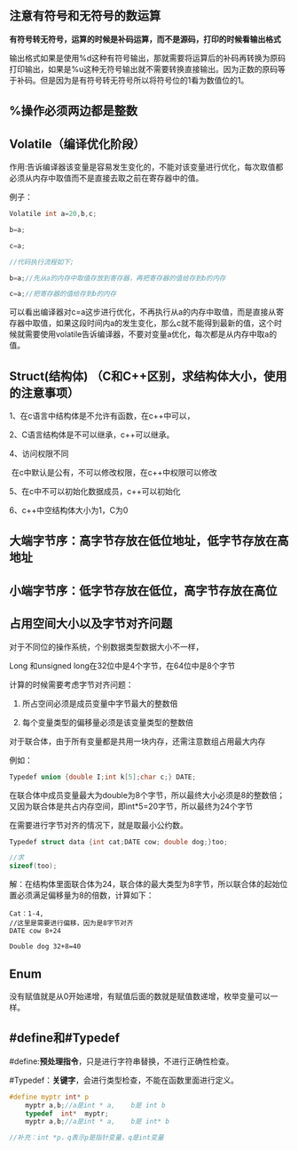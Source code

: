 ## **注意有符号和无符号的数运算**

**有符号转无符号，运算的时候是补码运算，而不是源码，打印的时候看输出格式**

输出格式如果是使用%d这种有符号输出，那就需要将运算后的补码再转换为原码打印输出，如果是%u这种无符号输出就不需要转换直接输出。因为正数的原码等于补码。但是因为是有符号转无符号所以将符号位的1看为数值位的1。

## %操作必须两边都是整数

## Volatile（编译优化阶段）

作用:告诉编译器该变量是容易发生变化的，不能对该变量进行优化，每次取值都必须从内存中取值而不是直接去取之前在寄存器中的值。

例子：

```c
Volatile int a=20,b,c;

b=a;

c=a;

//代码执行流程如下;

b=a;//先从a的内存中取值存放到寄存器，再把寄存器的值给存到b的内存

c=a;//把寄存器的值给存到b的内存
```

可以看出编译器对c=a这步进行优化，不再执行从a的内存中取值，而是直接从寄存器中取值，如果这段时间内a的发生变化，那么c就不能得到最新的值，这个时候就需要使用volatile告诉编译器，不要对变量a优化，每次都是从内存中取a的值。

## Struct(结构体) （C和C++区别，求结构体大小，使用的注意事项）

1、在c语言中结构体是不允许有函数，在c++中可以，

2、C语言结构体是不可以继承，c++可以继承。

4、访问权限不同

​    在c中默认是公有，不可以修改权限，在c++中权限可以修改

5、在c中不可以初始化数据成员，c++可以初始化

6、c++中空结构体大小为1，C为0

## 大端字节序：高字节存放在低位地址，低字节存放在高地址

## 小端字节序：低字节存放在低位，高字节存放在高位

## 占用空间大小以及字节对齐问题

对于不同位的操作系统，个别数据类型数据大小不一样，

Long 和unsigned long在32位中是4个字节，在64位中是8个字节

  计算的时候需要考虑字节对齐问题：

1. 所占空间必须是成员变量中字节最大的整数倍

2. 每个变量类型的偏移量必须是该变量类型的整数倍

对于联合体，由于所有变量都是共用一块内存，还需注意数组占用最大内存

例如：

```c
Typedef union {double I;int k[5];char c;} DATE;
```

在联合体中成员变量最大为double为8个字节，所以最终大小必须是8的整数倍；又因为联合体是共占内存空间，即int*5=20字节，所以最终为24个字节

在需要进行字节对齐的情况下，就是取最小公约数。

```c
Typedef struct data {int cat;DATE cow; double dog;}too;

//求
sizeof(too);
```

解：在结构体里面联合体为24，联合体的最大类型为8字节，所以联合体的起始位置必须满足偏移量为8的倍数，计算如下：

```
Cat：1-4,
//这里是需要进行偏移，因为是8字节对齐
DATE cow 8+24

Double dog 32+8=40
```

## Enum

没有赋值就是从0开始递增，有赋值后面的数就是赋值数递增，枚举变量可以一样。

## #define和#Typedef

#define:**预处理指令**，只是进行字符串替换，不进行正确性检查。

#Typedef：**关键字**，会进行类型检查，不能在函数里面进行定义。

```c
#define myptr int* p
	myptr a,b;//a是int * a,    b是 int b
	typedef  int*  myptr;
	myptr a,b;//a是int * a,    b是 int* b

//补充：int *p，q表示p是指针变量，q是int变量

```

